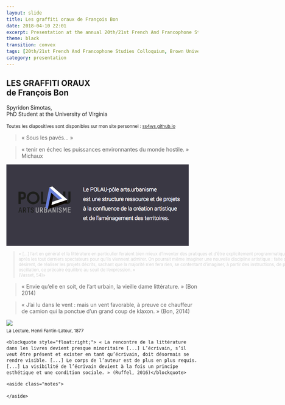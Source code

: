```yaml
---
layout: slide
title: Les graffiti oraux de François Bon
date: 2018-04-10 22:01
excerpt: Presentation at the annual 20th/21st French And Francophone Studies Colloquium, "Sous les pavés..." at Brown, RI.
theme: black
transition: convex
tags: [20th/21st French And Francophone Studies Colloquium, Brown University, Sous les pavés...]
category: presentation
---
```

<!-- Page de titre -->
<section>
  <h2>LES GRAFFITI ORAUX <br>
  de François Bon</h2>
  <!-- <h3>ou la lecture à haute voix dans un espace public comme activisme radical</h3> -->
  <p>Spyridon Simotas, <br>
  PhD Student at the University of Virginia</p>
  <p>
  <small>Toutes les diapositives sont disponibles sur mon site personnel : <a href="https://ss4ws.github.io/blog/2018/Brown/#/">ss4ws.github.io</a></small>
  </p>
</section>

<!-- 1. Introduction: «RONDS-POINTS» -->
<section data-background-image="/assets/img/2018/04/Brown/ronds-points.png">


<!-- SPEAKER NOTES -->
  <aside class="notes">

  </aside>
<!-- END SPEAKER NOTES -->
</section>

<!-- 2. Sous les pavés -->
<section data-background-image="/assets/img/2018/04/Brown/sous-les-paves.jpg">
  <blockquote>« Sous les pavés... »</blockquote>

<!-- SPEAKER NOTES -->
  <aside class="notes">

  </aside>
<!-- END SPEAKER NOTES -->
</section>

<!-- 3. Michaux -->
<section data-background-image="/assets/img/2018/04/Brown/michaux.jpg">
  <blockquote>« tenir en échec les puissances environnantes du monde hostile. » Michaux</blockquote>

<!-- SPEAKER NOTES -->
  <aside class="notes">

  </aside>
<!-- END SPEAKER NOTES -->
</section>


<!-- 6. Introduction: POLAU -->
<section>
<img src="/assets/img/2018/04/Brown/polau.png">

<!-- SPEAKER NOTES -->
  <aside class="notes">

  </aside>
<!-- END SPEAKER NOTES -->
</section>

<!-- 7. Vasset -->
<section data-background-image="/assets/img/2018/04/Brown/livre-blanc.jpg">
<blockquote style="font-size:80%; color:#D3D3D3; width:1000px">
« […] l’art en général et la littérature en particulier feraient bien mieux d’inventer des pratiques et d’être explicitement programmatiques plutôt que de produire des objets finis et de courir après les tout derniers spectateurs pour qu’ils viennent admirer. On pourrait même imaginer une nouvelle discipline artistique : faite d’énoncés et de formules : charge aux amateurs, s’ils le désirent, de réaliser les projets décrits, sachant que la majorité n’en fera rien, se contentant d’imaginer, à partir des instructions, de possibles aboutissements, l’œuvre elle-même étant cette oscillation, ce précaire équilibre au seuil de l’expression. »<br> (Vasset, 54)»
</blockquote>

<!-- SPEAKER NOTES -->
  <aside class="notes">

  </aside>
<!-- END SPEAKER NOTES -->
</section>

<!-- 8. Envie -->
<section data-background-image="/assets/img/2018/04/Brown/polau-st-pierre-des-corps-point-haut-8.jpg">
<blockquote>« Envie qu’elle en soit, de l’art urbain, la vieille dame littérature. » (Bon 2014)</blockquote>

<!-- SPEAKER NOTES -->
  <aside class="notes">

  </aside>
<!-- END SPEAKER NOTES -->
</section>

<!-- 9. Klaxon Exilé ici -->
<section data-background-image="/assets/img/2018/04/Brown/bon-exile.jpg">
  <blockquote>« J’ai lu dans le vent : mais un vent favorable, à preuve ce chauffeur de camion qui la ponctue d’un grand coup de klaxon. » (Bon, 2014) </blockquote>

<!-- SPEAKER NOTES -->
  <aside class="notes">

  </aside>
<!-- END SPEAKER NOTES -->
</section>



<section>
<img src="https://upload.wikimedia.org/wikipedia/commons/5/5d/Fantin-Latour-La_Lecture-Lyon.jpg" style="height:600px;"><br>
<small>La Lecture, Henri Fantin-Latour, 1877</small>

<!-- SPEAKER NOTES -->
  <aside class="notes">

  </aside>
<!-- END SPEAKER NOTES -->
</section>



<section data-background-image="/assets/img/2018/04/Brown/corps-auteur.jpg">

    <blockquote style="float:right;"> « La rencontre de la littérature dans les livres devient presque minoritaire [...] L’écrivain, s’il veut être présent et exister en tant qu’écrivain, doit désormais se rendre visible. [...] Le corps de l’auteur est de plus en plus requis. [...] La visibilité de l’écrivain devient à la fois un principe esthétique et une condition sociale. » (Ruffel, 2016)</blockquote>


  <!-- SPEAKER NOTES -->
    <aside class="notes">

    </aside>
  <!-- END SPEAKER NOTES -->
</section>
